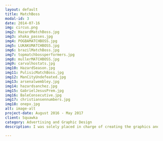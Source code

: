 ```yaml
---
layout: default
title: MatchBoss
modal-id: 3
date: 2014-07-16
img: circus.png
img2: HazardMatchBoss.jpg
img3: xhaka_passes.jpg
img4: POGBAMATCHBOSS.jpg
img5: LUKAKUMATCHBOSS.jpg
img6: brazilMatchBoss.jpg
img7: topmatchbossperformers.jpg
img8: mullerMATCHBOSS.jpg
img9: carvalhostats.jpg
img10: HazardSeason.jpg
img11: PulisicMatchBoss.jpg
img12: ManCityUndefeated.jpg
img13: arsenalwembley.jpg
img14: hazardsanchez.jpg
img15: GabrielJesusPrem.jpg
img16: BaleConsecutive.jpg
img17: christiansennumbers.jpg
img18: onepx.jpg
alt: image-alt
project-date: August 2016 - May 2017
client: Squawka
category: Advertising and Graphic Design
description: I was solely placed in charge of creating the graphics and advertising campaign for Squawka's Fantasy Football style game - MatchBoss. The MatchBoss graphics are focused around MatchBoss points, which are the scoring system for the game and are earned through a player's contribution during a game.

---
```

